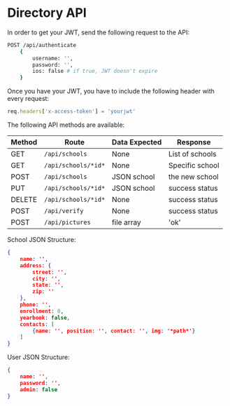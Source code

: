 Directory API
=============

In order to get your JWT, send the following request to the API:

```bash
POST /api/authenticate
    {
        username: '',
        password: '',
        ios: false # if true, JWT doesn't expire
    }   
```

Once you have your JWT, you have to include the following header with every request:

```javascript
req.headers['x-access-token'] = 'yourjwt'
```

The following API methods are available:

| Method | Route              | Data Expected | Response        |
|--------|--------------------|---------------|-----------------|
| GET    | `/api/schools`     | None          | List of schools |
| GET    | `/api/schools/*id*`| None          | Specific school |
| POST   | `/api/schools`     | JSON school   | the new school  |
| PUT    | `/api/schools/*id*`| JSON school   | success status  |
| DELETE | `/api/schools/*id*`| None          | success status  |
| POST   | `/api/verify`      | None          | success status  |
| POST   | `/api/pictures`    | file array    | 'ok'            |

School JSON Structure:

```json
{
    name: '',
    address: {
        street: '',
        city: '',
        state: '',
        zip: ''
    },
    phone: '',
    enrollment: 0,
    yearbook: false,
    contacts: [
        {name: '', position: '', contact: '', img: '*path*'}
    ]
}
```

User JSON Structure:

```json
{
    name: '',
    password: '',
    admin: false
}
```
